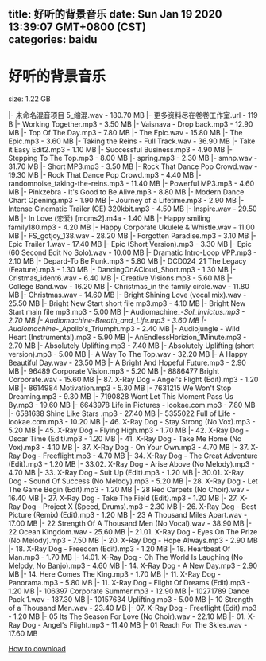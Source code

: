 
title: 好听的背景音乐
date: Sun Jan 19 2020 13:39:07 GMT+0800 (CST)    
categories: baidu
---

# 好听的背景音乐
size: 1.22 GB
 
 
|- 未命名混音项目 5_缩混.wav - 180.70 MB
|- 更多资料尽在卷卷工作室.url - 119 B
|- Working Together.mp3 - 3.50 MB
|- Vaisnava - Drop back.mp3 - 12.90 MB
|- Top Of The Day.mp3 - 7.80 MB
|- The Epic.wav - 15.80 MB
|- The Epic.mp3 - 3.60 MB
|- Taking the Reins - Full Track.wav - 36.90 MB
|- Take it Easy Edit2.mp3 - 1.10 MB
|- Successful Business.mp3 - 4.90 MB
|- Stepping To The Top.mp3 - 8.00 MB
|- spring.mp3 - 2.30 MB
|- smnp.wav - 31.70 MB
|- Short MP3.mp3 - 3.50 MB
|- Rock That Dance Pop Crowd.wav - 19.30 MB
|- Rock That Dance Pop Crowd.mp3 - 4.40 MB
|- randomnoise_taking-the-reins.mp3 - 11.40 MB
|- Powerful MP3.mp3 - 4.60 MB
|- Pinkzebra - It's Good to Be Alive.mp3 - 8.80 MB
|- Modern Dance Chart Opening.mp3 - 1.90 MB
|- Journey of a Lifetime.mp3 - 2.90 MB
|- Intense Cinematic Trailer (CE) 320kbit.mp3 - 4.50 MB
|- Inspire.wav - 29.50 MB
|- In Love (恋爱) [mqms2].m4a - 1.40 MB
|- Happy smiling family180.mp3 - 4.20 MB
|- Happy Corporate Ukulele & Whistle.wav - 11.00 MB
|- FS_gotjoy_138.wav - 28.20 MB
|- Forgotten Paradise.mp3 - 3.10 MB
|- Epic Trailer 1.wav - 17.40 MB
|- Epic (Short Version).mp3 - 3.30 MB
|- Epic (60 Second Edit No Solo).wav - 10.00 MB
|- Dramatic Intro-Loop VPP.mp3 - 2.10 MB
|- Depard-To Be Punk.mp3 - 5.80 MB
|- DCD024_21 The Legacy (Feature).mp3 - 1.30 MB
|- DancingOnACloud_Short.mp3 - 1.30 MB
|- Cristmas_ident6.wav - 6.40 MB
|- Creative Visions.mp3 - 5.60 MB
|- College Band.wav - 16.20 MB
|- Christmas_in the family circle.wav - 11.80 MB
|- Christmas.wav - 14.60 MB
|- Bright Shining Love (vocal mix).wav - 25.50 MB
|- Bright New Start short file mp3.mp3 - 4.10 MB
|- Bright New Start main file mp3.mp3 - 5.00 MB
|- Audiomachine_-_Sol_Invictus.mp3 - 2.70 MB
|- Audiomachine_-_Breath_and_Life.mp3 - 3.60 MB
|- Audiomachine_-_Apollo's_Triumph.mp3 - 2.40 MB
|- Audiojungle - Wild Heart (Instrumental).mp3 - 5.90 MB
|- AnEndlessHorizion_1Minute.mp3 - 2.70 MB
|- Absolutely Uplifting.mp3 - 7.40 MB
|- Absolutely Uplifting (short version).mp3 - 5.00 MB
|- A Way To The Top.wav - 32.20 MB
|- A Happy Beautiful Day.wav - 23.50 MB
|- A Bright And Hopeful Future.mp3 - 2.90 MB
|- 96489 Corporate Vision.mp3 - 5.20 MB
|- 8886477 Bright Corporate.wav - 15.60 MB
|- 87. X-Ray Dog - Angel's Flight (Edit).mp3 - 1.20 MB
|- 8614984 Motivation.mp3 - 5.30 MB
|- 7631215 We Won't Stop Dreaming.mp3 - 9.30 MB
|- 7190828 Wont Let This Moment Pass Us By.mp3 - 19.60 MB
|- 6643978 Life in Pictures - lookae.com.mp3 - 7.80 MB
|- 6581638 Shine Like Stars .mp3 - 27.40 MB
|- 5355022 Full of Life - lookae.com.mp3 - 10.20 MB
|- 46. X-Ray Dog - Stay Strong (No Vox).mp3 - 5.20 MB
|- 45. X-Ray Dog - Flying High.mp3 - 1.70 MB
|- 42. X-Ray Dog - Oscar Time (Edit).mp3 - 1.20 MB
|- 41. X-Ray Dog - Take Me Home (No Vox).mp3 - 4.10 MB
|- 37. X-Ray Dog - On Your Own.mp3 - 4.70 MB
|- 37. X-Ray Dog - Freeflight.mp3 - 4.70 MB
|- 34. X-Ray Dog - The Great Adventure (Edit).mp3 - 1.20 MB
|- 33.02. X-Ray Dog - Arise Above (No Melody).mp3 - 4.70 MB
|- 33. X-Ray Dog - Suit Up (Edit).mp3 - 1.20 MB
|- 30.01. X-Ray Dog - Sound Of Success (No Melody).mp3 - 5.20 MB
|- 28. X-Ray Dog - Let The Game Begin (Edit).mp3 - 1.20 MB
|- 28 Red Carpets (No Choir).wav - 16.40 MB
|- 27. X-Ray Dog - Take The Field (Edit).mp3 - 1.20 MB
|- 27. X- Ray Dog - Project X (Speed, Drums).mp3 - 2.30 MB
|- 26. X-Ray Dog - Best Picture (Remix) (Edit).mp3 - 1.20 MB
|- 23 A Thousand Miles Apart.wav - 17.00 MB
|- 22 Strength Of A Thousand Men (No Vocal).wav - 38.90 MB
|- 22 Ocean Kingdom.wav - 25.60 MB
|- 21.01. X-Ray Dog - Eyes On The Prize (No Melody).mp3 - 7.50 MB
|- 20. X-Ray Dog - Hope Always.mp3 - 2.90 MB
|- 18. X-Ray Dog - Freedom (Edit).mp3 - 1.20 MB
|- 18. Heartbeat Of Man.mp3 - 1.70 MB
|- 14.01. X-Ray Dog - Oh The World Is Laughing (No Melody, No Banjo).mp3 - 4.60 MB
|- 14. X-Ray Dog - A New Day.mp3 - 2.90 MB
|- 14. Here Comes The King.mp3 - 1.70 MB
|- 11. X-Ray Dog - Panorama.mp3 - 5.80 MB
|- 11. X-Ray Dog - Flight Of Dreams (Edit).mp3 - 1.20 MB
|- 106397 Corporate Summer.mp3 - 12.90 MB
|- 10271789 Dance Pack 1.wav - 187.30 MB
|- 10157634 Uplifting.mp3 - 5.00 MB
|- 10 Strength of a Thousand Men.wav - 23.40 MB
|- 07. X-Ray Dog - Freeflight (Edit).mp3 - 1.20 MB
|- 05 Its The Season For Love (No Choir).wav - 22.10 MB
|- 01. X-Ray Dog - Angel's Flight.mp3 - 11.40 MB
|- 01 Reach For The Skies.wav - 17.60 MB

[How to download](https://bpcam.bemobtrk.com/go/2ceec3aa-1ca2-46d6-b9ff-aaa5c184517c?jno=1955)